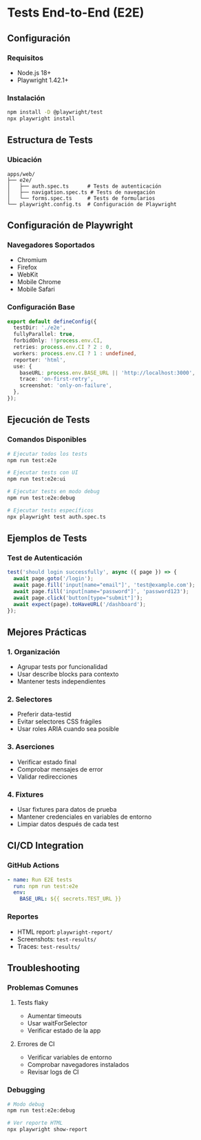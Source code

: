 # Tests End-to-End (E2E)

## Configuración

### Requisitos

- Node.js 18+
- Playwright 1.42.1+

### Instalación

```bash
npm install -D @playwright/test
npx playwright install
```

## Estructura de Tests

### Ubicación

```
apps/web/
├── e2e/
│   ├── auth.spec.ts      # Tests de autenticación
│   ├── navigation.spec.ts # Tests de navegación
│   └── forms.spec.ts     # Tests de formularios
└── playwright.config.ts  # Configuración de Playwright
```

## Configuración de Playwright

### Navegadores Soportados

- Chromium
- Firefox
- WebKit
- Mobile Chrome
- Mobile Safari

### Configuración Base

```typescript
export default defineConfig({
  testDir: './e2e',
  fullyParallel: true,
  forbidOnly: !!process.env.CI,
  retries: process.env.CI ? 2 : 0,
  workers: process.env.CI ? 1 : undefined,
  reporter: 'html',
  use: {
    baseURL: process.env.BASE_URL || 'http://localhost:3000',
    trace: 'on-first-retry',
    screenshot: 'only-on-failure',
  },
});
```

## Ejecución de Tests

### Comandos Disponibles

```bash
# Ejecutar todos los tests
npm run test:e2e

# Ejecutar tests con UI
npm run test:e2e:ui

# Ejecutar tests en modo debug
npm run test:e2e:debug

# Ejecutar tests específicos
npx playwright test auth.spec.ts
```

## Ejemplos de Tests

### Test de Autenticación

```typescript
test('should login successfully', async ({ page }) => {
  await page.goto('/login');
  await page.fill('input[name="email"]', 'test@example.com');
  await page.fill('input[name="password"]', 'password123');
  await page.click('button[type="submit"]');
  await expect(page).toHaveURL('/dashboard');
});
```

## Mejores Prácticas

### 1. Organización

- Agrupar tests por funcionalidad
- Usar describe blocks para contexto
- Mantener tests independientes

### 2. Selectores

- Preferir data-testid
- Evitar selectores CSS frágiles
- Usar roles ARIA cuando sea posible

### 3. Aserciones

- Verificar estado final
- Comprobar mensajes de error
- Validar redirecciones

### 4. Fixtures

- Usar fixtures para datos de prueba
- Mantener credenciales en variables de entorno
- Limpiar datos después de cada test

## CI/CD Integration

### GitHub Actions

```yaml
- name: Run E2E tests
  run: npm run test:e2e
  env:
    BASE_URL: ${{ secrets.TEST_URL }}
```

### Reportes

- HTML report: `playwright-report/`
- Screenshots: `test-results/`
- Traces: `test-results/`

## Troubleshooting

### Problemas Comunes

1. Tests flaky

   - Aumentar timeouts
   - Usar waitForSelector
   - Verificar estado de la app

2. Errores de CI
   - Verificar variables de entorno
   - Comprobar navegadores instalados
   - Revisar logs de CI

### Debugging

```bash
# Modo debug
npm run test:e2e:debug

# Ver reporte HTML
npx playwright show-report
```
